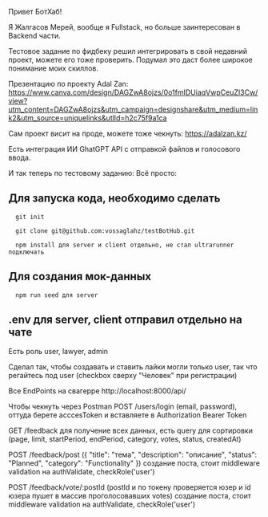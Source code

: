 Привет БотХаб!

Я Жалгасов Мерей, вообще я Fullstack, но больше заинтересован в Backend части.

Тестовое задание по фидбеку решил интегрировать в свой недавний проект, можете его тоже проверить. Подумал это даст более широкое понимание моих скиллов.

Презентацию по проекту Adal Zan: https://www.canva.com/design/DAGZwA8ojzs/0o1fmIDUiaqVwpCeuZI3Cw/view?utm_content=DAGZwA8ojzs&utm_campaign=designshare&utm_medium=link2&utm_source=uniquelinks&utlId=h2c75f9a1ca

Сам проект висит на проде, можете тоже чекнуть: https://adalzan.kz/

Есть интеграция ИИ GhatGPT API с отправкой файлов и голосового ввода.

И так теперь по тестовому заданию:
Всё просто:
## Для запуска кода, необходимо сделать
```
  git init
```
```
  git clone git@github.com:vossaglahz/testBotHub.git
```
```
  npm install для server и client отдельно, не стал ultrarunner подключать
```
## Для создания мок-данных
```
  npm run seed для server
```
## .env для server, client отправил отдельно на чате

Есть роль user, lawyer, admin

Сделал так, чтобы создавать и ставить лайки могли только user, так что регайтесь под user (checkbox сверху "Человек" при регистрации)

Все EndPoints на свагерре http://localhost:8000/api/

Чтобы чекнуть через Postman
POST /users/login (email, password), оттуда беретe acccesToken и вставляете в Authorization Bearer Token

GET /feedback для получение всех данных, есть query для сортировки (page, limit, startPeriod, endPeriod, category, votes, status, createdAt)

POST /feedback/post ({
  "title": "тема",
  "description": "описание",
  "status": "Planned",
  "category": "Functionality"
}) создание поста, стоит middleware validation на authValidate, checkRole('user')

POST /feedback/vote/:postId (postId и по токену проверяется юзер и id юзера пушет в массив проголосовавших votes) создание поста, стоит middleware validation на authValidate, checkRole('user')
